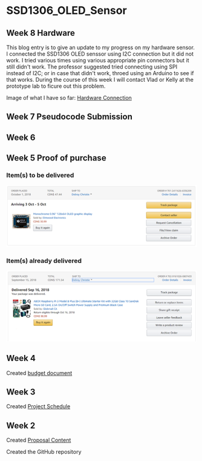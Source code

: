 
SSD1306_OLED_Sensor
===============

Week 8 Hardware
-------------------
This blog entry is to give an update to my progress on my hardware sensor. I connected the SSD1306 OLED senssor using I2C connection but it did not work. I tried various times using various appropriate pin connectors but it still didn't work. The professor suggested tried connecting using SPI instead of I2C; or in case that didn't work, throed using an Arduino to see if that works. During the course of this week I will contact Vlad or Kelly at the prototype lab to ficure out this problem.

Image of what I have so far:
[Hardware Connection](hardware.png)

Week 7 Pseudocode Submission
-------------------------------

Week 6 
----------

Week 5 Proof of purchase
-------------
### Item(s) to be delivered
![Item(s) to be delivered this week](Index_src/oled_display.PNG)

### Item(s) already delivered
![Item(s) already delivered to recipient](Index_src/pi.png)

Week 4
---------------

Created [budget document](Documentation/Hardware_Production_Budget.xlsx)

Week 3
----------------

Created [Project Schedule](Documentation/Project_Schedule.mpp)

Week 2
---------------

Created [Proposal Content](Documentation/Proposal_Content.xlsx)

Created the GitHub repository
